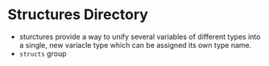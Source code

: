 # Structures Directory

- sturctures provide a way to unify several variables of different types into a single, new variacle type which can be assigned its own type name.
- `structs` group 
